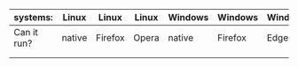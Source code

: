| systems: | Linux | Linux | Linux | Windows | Windows | Windows | Windows | Apple | Apple | Apple | Apple | Android | Android | Android | Android | iOS | iOS | iOS | iOS | iOS |
|-------------|--------|---------|:-----:|---------|---------|---------|---------|--------|---------|--------|--------|---------|---------|---------|---------|--------|---------|--------|--------|-------|
| Can it run? | native | Firefox | Opera | native | Firefox | Edge | Chrome | native | Firefox | Safari | Chrome | native | Firefox | Chrome | Opera | native | Firefox | Safari | Chrome | Opera |
| | | | | | | | | | | | | | | | | | | | | |
| | | | | | | | | | | | | | | | | | | | | |
